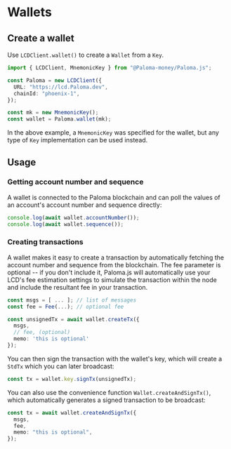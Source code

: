 # Wallets

## Create a wallet

Use `LCDClient.wallet()` to create a `Wallet` from a `Key`.

```ts
import { LCDClient, MnemonicKey } from "@Paloma-money/Paloma.js";

const Paloma = new LCDClient({
  URL: "https://lcd.Paloma.dev",
  chainId: "phoenix-1",
});

const mk = new MnemonicKey();
const wallet = Paloma.wallet(mk);
```

In the above example, a `MnemonicKey` was specified for the wallet, but any type of `Key` implementation can be used instead.

## Usage

### Getting account number and sequence

A wallet is connected to the Paloma blockchain and can poll the values of an account's account number and sequence directly:

```ts
console.log(await wallet.accountNumber());
console.log(await wallet.sequence());
```

### Creating transactions

A wallet makes it easy to create a transaction by automatically fetching the account number and sequence from the blockchain. The fee parameter is optional -- if you don't include it, Paloma.js will automatically use your LCD's fee estimation settings to simulate the transaction within the node and include the resultant fee in your transaction.

```ts
const msgs = [ ... ]; // list of messages
const fee = Fee(...); // optional fee

const unsignedTx = await wallet.createTx({
  msgs,
  // fee, (optional)
  memo: 'this is optional'
});
```

You can then sign the transaction with the wallet's key, which will create a `StdTx` which you can later broadcast:

```ts
const tx = wallet.key.signTx(unsignedTx);
```

You can also use the convenience function `Wallet.createAndSignTx()`, which automatically generates a signed transaction to be broadcast:

```ts
const tx = await wallet.createAndSignTx({
  msgs,
  fee,
  memo: "this is optional",
});
```
